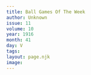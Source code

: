 ```yaml
---
title: Ball Games Of The Week
author: Unknown
issue: 11
volume: 10
year: 1916
month: 41
day: V
tags:
layout: page.njk
image:
---
```





